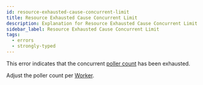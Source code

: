 ```yaml
---
id: resource-exhausted-cause-concurrent-limit
title: Resource Exhausted Cause Concurrent Limit
description: Explanation for Resource Exhausted Cause Concurrent Limit error message, and how to fix it.
sidebar_label: Resource Exhausted Cause Concurrent Limit
tags:
  - errors
  - strongly-typed
---
```


This error indicates that the concurrent [poller count](/dev-guide/worker-performance#poller-count) has been exhausted.

<!--TODO: more info needed -->

Adjust the poller count per [Worker](/workers).
